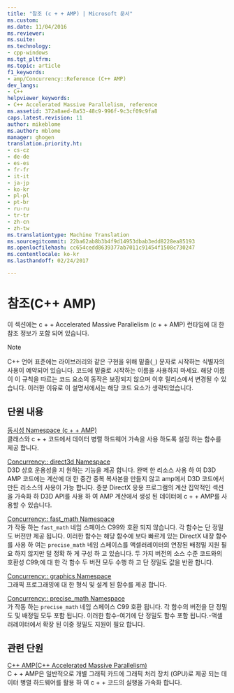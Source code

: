 ```yaml
---
title: "참조 (c + + AMP) | Microsoft 문서"
ms.custom: 
ms.date: 11/04/2016
ms.reviewer: 
ms.suite: 
ms.technology:
- cpp-windows
ms.tgt_pltfrm: 
ms.topic: article
f1_keywords:
- amp/Concurrency::Reference (C++ AMP)
dev_langs:
- C++
helpviewer_keywords:
- C++ Accelerated Massive Parallelism, reference
ms.assetid: 372a8aed-8a53-48c9-996f-9c3cf09c9fa8
caps.latest.revision: 11
author: mikeblome
ms.author: mblome
manager: ghogen
translation.priority.ht:
- cs-cz
- de-de
- es-es
- fr-fr
- it-it
- ja-jp
- ko-kr
- pl-pl
- pt-br
- ru-ru
- tr-tr
- zh-cn
- zh-tw
ms.translationtype: Machine Translation
ms.sourcegitcommit: 22ba62ab8b3b4f9d14953dbab3edd8228ea85193
ms.openlocfilehash: cc654cedd8639377ab7011c91454f1508c730247
ms.contentlocale: ko-kr
ms.lasthandoff: 02/24/2017

---
```

# <a name="reference-c-amp"></a>참조(C++ AMP)
이 섹션에는 c + + Accelerated Massive Parallelism (c + + AMP) 런타임에 대 한 참조 정보가 포함 되어 있습니다.  
  
> [!NOTE]
>  C++ 언어 표준에는 라이브러리와 같은 구현을 위해 밑줄(`_`) 문자로 시작하는 식별자의 사용이 예약되어 있습니다. 코드에 밑줄로 시작하는 이름을 사용하지 마세요. 해당 이름이 이 규칙을 따르는 코드 요소의 동작은 보장되지 않으며 이후 릴리스에서 변경될 수 있습니다. 이러한 이유로 이 설명서에서는 해당 코드 요소가 생략되었습니다.  
  
## <a name="in-this-section"></a>단원 내용  
 [동시성 Namespace (c + + AMP)](concurrency-namespace-cpp-amp.md)  
 클래스와 c + + 코드에서 데이터 병렬 하드웨어 가속을 사용 하도록 설정 하는 함수를 제공 합니다.  
  
 [Concurrency:: direct3d Namespace](concurrency-direct3d-namespace.md)  
 D3D 상호 운용성을 지 원하는 기능을 제공 합니다. 완벽 한 리소스 사용 하 여 D3D AMP 코드에는 계산에 대 한 중간 중복 복사본을 만들지 않고 amp에서 D3D 코드에서 만든 리소스의 사용이 가능 합니다. 증분 DirectX 응용 프로그램의 계산 집약적인 섹션을 가속화 하 D3D API를 사용 하 여 AMP 계산에서 생성 된 데이터에 c + + AMP를 사용할 수 있습니다.  
  
 [Concurrency:: fast_math Namespace](concurrency-fast-math-namespace.md)  
 가 작동 하는 `fast_math` 네임 스페이스 C99와 호환 되지 않습니다. 각 함수는 단 정밀도 버전만 제공 됩니다. 이러한 함수는 해당 함수에 보다 빠르게 있는 DirectX 내장 함수를 사용 하 여는 `precise_math` 네임 스페이스를 액셀러레이터의 연장된 배정밀 지원 필요 하지 않지만 덜 정확 하 게 구성 하 고 있습니다. 두 가지 버전의 소스 수준 코드와의 호환성 C99;에 대 한 각 함수 두 버전 모두 수행 하 고 단 정밀도 값을 반환 합니다.  
  
 [Concurrency:: graphics Namespace](concurrency-graphics-namespace.md)  
 그래픽 프로그래밍에 대 한 형식 및 설계 된 함수를 제공 합니다.  
  
 [Concurrency:: precise_math Namespace](concurrency-precise-math-namespace.md)  
 가 작동 하는 `precise_math` 네임 스페이스 C99 호환 됩니다. 각 함수의 버전을 단 정밀도 및 배정밀 모두 포함 됩니다. 이러한 함수-여기에 단 정밀도 함수 포함 됩니다.-액셀러레이터에서 확장 된 이중 정밀도 지원이 필요 합니다.  
  
## <a name="related-sections"></a>관련 단원  
 [C++ AMP(C++ Accelerated Massive Parallelism)](../../../parallel/amp/cpp-amp-cpp-accelerated-massive-parallelism.md)  
 C + + AMP은 일반적으로 개별 그래픽 카드에 그래픽 처리 장치 (GPU)로 제공 되는 데이터 병렬 하드웨어를 활용 하 여 c + + 코드의 실행을 가속화 합니다.






